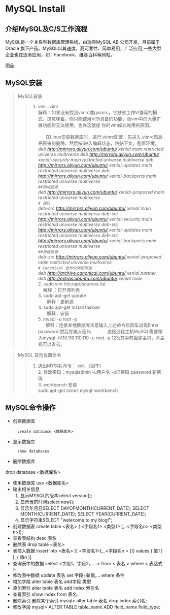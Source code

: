 # MySQL Install
## 介绍MySQL及C/S工作流程

MySQL是一个关系型数据库管理系统，由瑞典MySQL AB 公司开发，目前属于 Oracle 旗下产品。MySQL以其速度、高可靠性、简单易用，广泛应用,一些大型企业也在逐渐应用，如：Facebook、维基百科等网站。    

图品
## MySQL安装
> MySQL安装
>> 1. vim  .vimr     
        解释：如果没有找到vimrc或gvimrc，它缺省工作VI兼容的模式，这意味着，你只能使用VI所具备的功能，而vim中的大量扩展功能将无法使用。也许这就是          你的vim如此难用的原因。                                                                                                
         在Linux安装数据库时，进行.vimrc配置：先进入.vimrc然后把原来的删除，然后按I进入编辑状态，粘贴下文，配置环境。    
         *deb http://mirrors.aliyun.com/ubuntu/ xenial main restricted universe multiverse
         deb http://mirrors.aliyun.com/ubuntu/ xenial-security main restricted universe multiverse
         deb http://mirrors.aliyun.com/ubuntu/ xenial-updates main restricted universe multiverse
         deb http://mirrors.aliyun.com/ubuntu/ xenial-backports main restricted universe multiverse          
         `##测试版源`     
         deb http://mirrors.aliyun.com/ubuntu/ xenial-proposed main restricted universe multiverse       
         `# 源码`  
         deb-src http://mirrors.aliyun.com/ubuntu/ xenial main restricted universe multiverse
         deb-src http://mirrors.aliyun.com/ubuntu/ xenial-security main restricted universe multiverse
         deb-src http://mirrors.aliyun.com/ubuntu/ xenial-updates main restricted universe multiverse
         deb-src http://mirrors.aliyun.com/ubuntu/ xenial-backports main restricted universe multiverse       
         `##测试版源`    
          deb-src http://mirrors.aliyun.com/ubuntu/ xenial-proposed main restricted universe multiverse       
         `# Canonical 合作伙伴和附加`   
         deb http://archive.canonical.com/ubuntu/ xenial partner
         deb http://extras.ubuntu.com/ubuntu/ xenial main*           
      2. sudo vim /etc/apt/sources.list     
        解释 ：打开源列表        
      3. sudo apt-get update    
        解释：更新源      
      4. sudo apt-get install tasksel        
        解释：安装       
      5. mysql -u root -p         
       解释：连接本地数据库注意输入上述命令后回车出现Enter password:然后在输入密码            
       连接远程主机MySQL需要输入mysql -h110.110.110.110 -u root -p 123;其中前面是主机，本主机可以省去。      
       
 > MySQL 其他设置命令       
 >> 1. 退出MYSQL命令： exit （回车)           
    2. 修改密码：mysqladmin -u用户名 -p旧密码 password 新密码          
    3. workbench 安装         
        sudo apt-get install mysql-workbench
## MySQL命令操作

* 创建数据库               

        create database <数据库名>
* 显示数据库                 

        show databases
* 删除数据库               

drop database <数据库名>
* 使用数据库
use <数据库名>
* 输出相关信息
  1. 显示MYSQL的版本select version();
  2. 显示当前时间select now();
  3. 显示年月日SELECT DAYOFMONTH(CURRENT_DATE); SELECT MONTH(CURRENT_DATE); SELECT YEAR(CURRENT_DATE);
  4. 显示字符串SELECT "welecome to my blog!";
* 创建数据表
create table <表名> ( <字段名1> <类型1> [,..<字段名n> <类型n>]);
* 查看表结构
desc 表名
* 删除表
drop table <表名>
* 表插入数据
insert into <表名> [( <字段名1>[,..<字段名n > ])] values ( 值1 )[, ( 值n )]
* 查询表中的数据
select <字段1，字段2，...> from < 表名 > where < 表达式 >
* 修改表中数据
update 表名 set 字段=新值,... where 条件
* 增加字段
alter table 表名 add字段 类型
* 添加索引
alter table 表名 add index 索引名
* 查看索引
show index from 表名
* 删除索引
删除某个索引 mysql> alter table 表名 drop index 索引名;
* 修改字段
mysql> ALTER TABLE table_name ADD field_name field_type;

